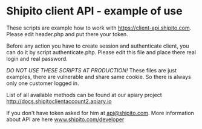 # Shipito client API - example of use

These scripts are example how to work with https://client-api.shipito.com.
Please edit header.php and put there your token.

Before any action you have to create session and authenticate client, you can do it by script authenticate.php. 
Please edit this file and place there real login and real password.

*DO NOT USE THESE SCRIPTS AT PRODUCTION!* These files are just examples, there are vulnerable and share same cookie. So there is always only one customer logged in.

List of all available methods can be found at our apiary project http://docs.shipitoclientaccount2.apiary.io

If you don't have token asked for him at api@shipito.com.
More information about API are here www.shipito.com/developer